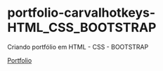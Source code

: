 # portfolio-carvalhotkeys-HTML_CSS_BOOTSTRAP
 Criando portfólio em HTML - CSS - BOOTSTRAP
 
 
[Portfolio](https://carvalhotkeys.github.io/portfolio-carvalhotkeys-HTML_CSS_BOOTSTRAP/)
